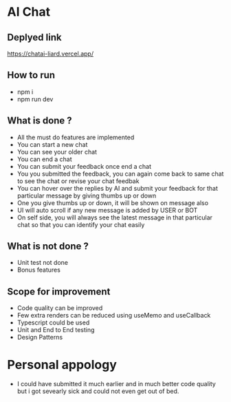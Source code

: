 # AI Chat

## Deplyed link 
https://chatai-liard.vercel.app/

## How to run 
* npm i 
* npm run dev 

## What is done ? 
* All the must do features are implemented
* You can start a new chat
* You can see your older chat
* You can end a chat
* You can submit your feedback once end a chat
* You you submitted the feedback, you can again come back to same chat to see the chat or revise your chat feedbak
* You can hover over the replies by AI and submit your feedback for that particular message by giving thumbs up or down
* One you give thumbs up or down, it will be shown on message also
* UI will auto scroll if any new message is added by USER or BOT
* On self side, you will always see the latest message in that particular chat so that you can identify your chat easily 


## What is not done ?
* Unit test not done
* Bonus features 

##  Scope for improvement
* Code quality can be improved
* Few extra renders can be reduced using useMemo and useCallback
* Typescript could be used
* Unit and End to End testing
* Design Patterns

# Personal appology
* I could have submitted it much earlier and in much better code quality but i got sevearly sick and could not even get out of bed.
